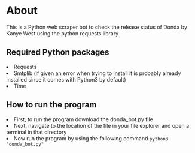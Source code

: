 # About
 This is a Python web scraper bot to check the release status of Donda by Kanye West using the python requests library
<h2> Required Python packages</h2>
 <li>Requests
 <li>Smtplib (if given an error when trying to install it is probably already installed since it comes with Python3 by default)
 <li>Time
  <h2> How to run the program</h2>
 <li>First, to run the program download the donda_bot.py file
 <li>Next, navigate to the location of the file in your file explorer and open a terminal in that directory
 <li>Now run the program by using the following command <code>python3 "donda_bot.py"
